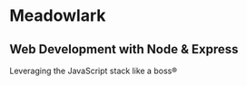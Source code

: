 Meadowlark
==========

Web Development with Node &amp; Express
----------------------------------------
Leveraging the JavaScript stack like a boss&reg;


